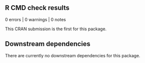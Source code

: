 ## R CMD check results

0 errors | 0 warnings | 0 notes

This CRAN submission is the first for this package.

## Downstream dependencies

There are currently no downstream dependencies for this package.
